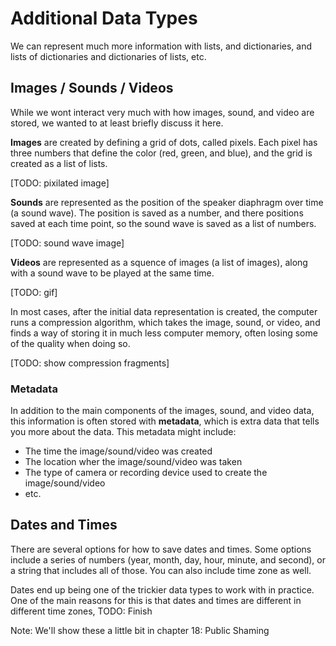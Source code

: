 # Additional Data Types
We can represent much more information with lists, and dictionaries, and lists of dictionaries and dictionaries of lists, etc.


## Images / Sounds / Videos

While we wont interact very much with how images, sound, and video are stored, we wanted to at least briefly discuss it here.

__Images__ are created by defining a grid of dots, called pixels. Each pixel has three numbers that define the color (red, green, and blue), and the grid is created as a list of lists.

[TODO: pixilated image]

__Sounds__ are represented as the position of the speaker diaphragm over time (a sound wave). The position is saved as a number, and there positions saved at each time point, so the sound wave is saved as a list of numbers.

[TODO: sound wave image]

__Videos__ are represented as a squence of images (a list of images), along with a sound wave to be played at the same time.

[TODO: gif]

In most cases, after the initial data representation is created, the computer runs a compression algorithm, which takes the image, sound, or video, and finds a way of storing it in much less computer memory, often losing some of the quality when doing so.

[TODO: show compression fragments]

### Metadata
In addition to the main components of the images, sound, and video data, this information is often stored with __metadata__, which is extra data that tells you more about the data. This metadata might include:
- The time the image/sound/video was created
- The location wher the image/sound/video was taken
- The type of camera or recording device used to create the image/sound/video
- etc.

## Dates and Times
There are several options for how to save dates and times. Some options include a series of numbers (year, month, day, hour, minute, and second), or a string that includes all of those. You can also include time zone as well.

Dates end up being one of the trickier data types to work with in practice. One of the main reasons for this is that dates and times are different in different time zones, TODO: Finish

Note: We'll show these a little bit in chapter 18: Public Shaming
